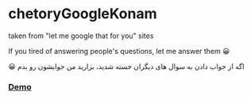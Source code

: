 # chetoryGoogleKonam
taken from "let me google that for you" sites

If you tired of answering people's questions, let me answer them 😀

😀 اگه از جواب دادن به سوال های دیگران خسته شدید، بزارید  من جوابشون رو بدم

### [**Demo**](https://mrmoein.github.io/chetoryGoogleKonam/)
